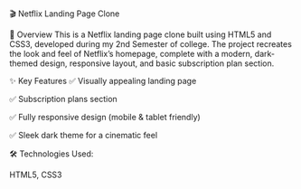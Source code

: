 🎬 Netflix Landing Page Clone

📌 Overview
This is a Netflix landing page clone built using HTML5 and CSS3, developed during my 2nd Semester of college.
The project recreates the look and feel of Netflix’s homepage, complete with a modern, dark-themed design, responsive layout, and basic subscription plan section.

✨ Key Features
✅ Visually appealing landing page

✅ Subscription plans section

✅ Fully responsive design (mobile & tablet friendly)

✅ Sleek dark theme for a cinematic feel

🛠️ Technologies Used:

HTML5,
CSS3
